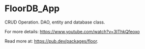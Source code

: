 # FloorDB_App

CRUD Operation. DAO, entity and database class.

For more details: https://www.youtube.com/watch?v=3IThkQfeoxo

Read more at: https://pub.dev/packages/floor.
